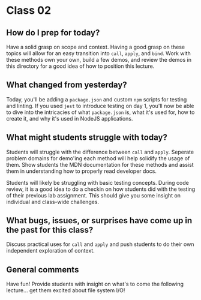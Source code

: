 # Class 02

## How do I prep for today?
Have a solid grasp on scope and context.  Having a good grasp on these topics will allow for an easy transition into `call`, `apply`, and `bind`.  Work with these methods own your own, build a few demos, and review the demos in this directory for a good idea of how to position this lecture.
 
## What changed from yesterday? 
Today, you'll be adding a `package.json` and custom `npm` scripts for testing and linting. If you used `jest` to introduce testing on day 1, you'll now be able to dive into the intricacies of what `package.json` is, what it's used for, how to create it, and why it's used in NodeJS applications.

## What might students struggle with today? 
Students will struggle with the difference between `call` and `apply`.  Seperate problem domains for demo'ing each method will help solidify the usage of them.  Show students the MDN documentation for these methods and assist them in understanding how to properly read developer docs.

Students will likely be struggling with basic testing concepts.  During code review, it is a good idea to do a checkin on how students did with the testing of their previous lab assignment.  This should give you some insight on individual and class-wide challenges.

## What bugs, issues, or surprises have come up in the past for this class?
Discuss practical uses for `call` and `apply` and push students to do their own independent exploration of context.

## General comments
Have fun! Provide students with insight on what's to come the following lecture... get them excited about file system I/O!